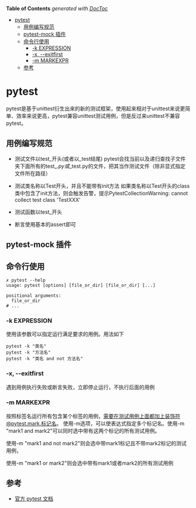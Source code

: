 <!-- START doctoc generated TOC please keep comment here to allow auto update -->
<!-- DON'T EDIT THIS SECTION, INSTEAD RE-RUN doctoc TO UPDATE -->
**Table of Contents**  *generated with [DocToc](https://github.com/thlorenz/doctoc)*

- [pytest](#pytest)
  - [用例编写规范](#%E7%94%A8%E4%BE%8B%E7%BC%96%E5%86%99%E8%A7%84%E8%8C%83)
  - [pytest-mock 插件](#pytest-mock-%E6%8F%92%E4%BB%B6)
  - [命令行使用](#%E5%91%BD%E4%BB%A4%E8%A1%8C%E4%BD%BF%E7%94%A8)
    - [-k EXPRESSION](#-k-expression)
    - [-x, --exitfirst](#-x---exitfirst)
    - [-m MARKEXPR](#-m-markexpr)
  - [参考](#%E5%8F%82%E8%80%83)

<!-- END doctoc generated TOC please keep comment here to allow auto update -->


# pytest 

pytest是基于unittest衍生出来的新的测试框架，使用起来相对于unittest来说更简单、效率来说更高，pytest兼容unittest测试用例，但是反过来unittest不兼容pytest。


## 用例编写规范

- 测试文件以test_开头(或者以_test结尾)
pytest会找当前以及递归查找子文件夹下面所有的test_*.py或*_test.py的文件，把其当作测试文件（除非显式指定文件所在路径）

- 测试类名称以Test开头，并且不能带有init方法
如果类名称以Test开头的class类中包含了init方法，则会触发告警，提示PytestCollectionWarning: cannot collect test class 'TestXXX'
- 测试函数以test_开头
- 断言使用基本的assert即可


## pytest-mock 插件


## 命令行使用
```shell
✗ pytest --help                 
usage: pytest [options] [file_or_dir] [file_or_dir] [...]

positional arguments:
  file_or_dir
# ...
```

### -k EXPRESSION
使用该参数可以指定运行满足要求的用例。用法如下
```shell
pytest -k "类名"
pytest -k "方法名"
pytest -k "类名 and not 方法名"
```

### -x, --exitfirst
遇到用例执行失败或断言失败，立即停止运行，不执行后面的用例


###  -m MARKEXPR
按照标签名运行所有包含某个标签的用例，需要在测试用例上面都加上装饰符@pytest.mark.标记名。
使用-m选项，可以使表达式指定多个标记名。使用-m "mark1 and mark2"可以同时选中带有这两个标记的所有测试用例。

使用-m "mark1 and  not mark2"则会选中带mark1标记且不带mark2标记的测试用例，

使用-m "mark1 or mark2"则会选中带有mark1或者mark2的所有测试用例


## 参考
- [官方 pytest 文档](https://docs.pytest.org/en/8.1.x/)
